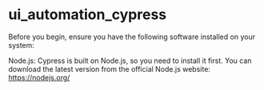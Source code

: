 # ui_automation_cypress

Before you begin, ensure you have the following software installed on your system:

Node.js: Cypress is built on Node.js, so you need to install it first. You can download the latest version from the official Node.js website: https://nodejs.org/
